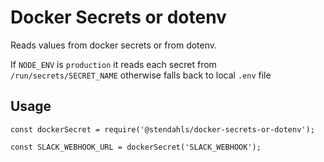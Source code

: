 # Docker Secrets or dotenv

Reads values from docker secrets or from dotenv.


If `NODE_ENV` is `production` it reads each secret from `/run/secrets/SECRET_NAME` otherwise falls back to local `.env` file

## Usage

```
const dockerSecret = require('@stendahls/docker-secrets-or-dotenv');

const SLACK_WEBHOOK_URL = dockerSecret('SLACK_WEBHOOK');
```